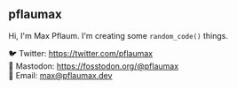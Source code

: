 ## pflaumax  
Hi, I'm Max Pflaum. I'm creating some `random_code()` things.  

🐦 Twitter: https://twitter.com/pflaumax  
🦣 Mastodon: https://fosstodon.org/@pflaumax  
📧 Email: max@pflaumax.dev 
